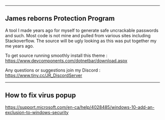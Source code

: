 ----------------------------
James reborns Protection Program
----------------------------

A tool I made years ago for myself to generate safe uncrackable passwords and such. Most code is not mine and pulled from various sites including Stackoverflow. The source will be ugly looking as this was put together my me years ago.

To get source running smoothly install this theme : https://www.devcomponents.com/dotnetbar/download.aspx

Any questions or suggestions join my Discord : https://www.tiny.cc/JR_DiscordServer

----------------------------
How to fix virus popup
----------------------------
https://support.microsoft.com/en-ca/help/4028485/windows-10-add-an-exclusion-to-windows-security
